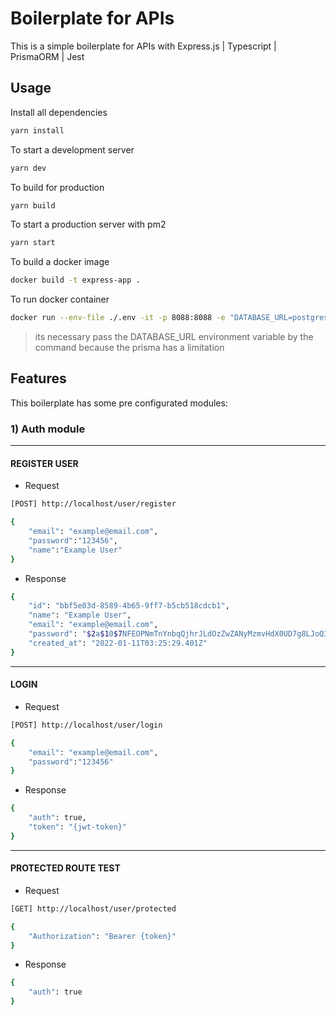 # Boilerplate for APIs
This is a simple boilerplate for APIs with Express.js | Typescript | PrismaORM | Jest

## Usage
Install all dependencies
```sh
yarn install
```
To start a development server
```sh
yarn dev
```
To build for production
```sh
yarn build
```
To start a production server with pm2
```sh
yarn start
```
To build a docker image
```sh
docker build -t express-app .
```
To run docker container
```sh
docker run --env-file ./.env -it -p 8088:8088 -e "DATABASE_URL=postgresql://user:pass@dbhost:5432/postgres?schema=public" --rm --name express-app express-app
```
> its necessary pass the DATABASE_URL environment variable by the command because the prisma has a limitation

## Features
This boilerplate has some pre configurated modules:

### 1) Auth module
---
#### REGISTER USER
- Request
```sh
[POST] http://localhost/user/register

{
    "email": "example@email.com",
    "password":"123456",
    "name":"Example User"
}
```

- Response
```sh
{
    "id": "bbf5e03d-8589-4b65-9ff7-b5cb518cdcb1",
    "name": "Example User",
    "email": "example@email.com",
    "password": "$2a$10$7NFEOPNmTnYnbqQjhrJLdOzZwZANyMzmvHdX0UD7g8LJoQ3Xk445q",
    "created_at": "2022-01-11T03:25:29.401Z"
}
```
---
#### LOGIN
- Request
```sh
[POST] http://localhost/user/login

{
    "email": "example@email.com",
    "password":"123456"
}
```

- Response
```sh
{
    "auth": true,
    "token": "{jwt-token}"
}
```
---
#### PROTECTED ROUTE TEST
- Request
```sh
[GET] http://localhost/user/protected

{
    "Authorization": "Bearer {token}"
}
```

- Response
```sh
{
    "auth": true
}
```
